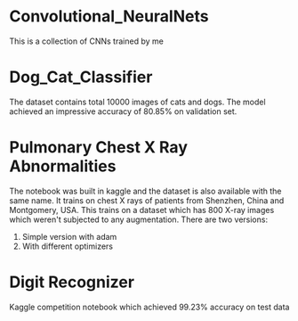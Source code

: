 # Convolutional_NeuralNets
  This is a collection of CNNs trained by me
# Dog_Cat_Classifier 
The dataset contains total 10000 images of cats and dogs. The model achieved an impressive accuracy of 80.85% on validation set.
# Pulmonary Chest X Ray Abnormalities
The notebook was built in kaggle and the dataset is also available with the same name. It trains on chest X rays of patients from Shenzhen, China and Montgomery, USA. This trains on a dataset which has 800 X-ray images which weren't subjected to any augmentation. 
There are two versions:
1. Simple version with adam
2. With different optimizers
# Digit Recognizer
  Kaggle competition notebook which achieved 99.23% accuracy on test data
